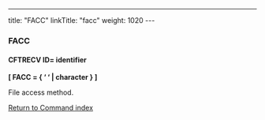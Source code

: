 ---
title: "FACC"
linkTitle: "facc"
weight: 1020
---<span id="facc"></span>

### FACC

#### CFTRECV ID= identifier

****[ FACC
= { ‘
‘ &#124; character } ]****

File access method.

[Return to Command index](../../)
